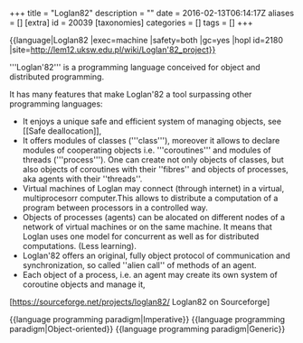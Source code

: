 +++
title = "Loglan82"
description = ""
date = 2016-02-13T06:14:17Z
aliases = []
[extra]
id = 20039
[taxonomies]
categories = []
tags = []
+++

{{language|Loglan82
|exec=machine
|safety=both
|gc=yes
|hopl id=2180
|site=http://lem12.uksw.edu.pl/wiki/Loglan'82_project}}

'''Loglan'82''' is a programming language conceived for object and distributed programming.

It has many features that make Loglan'82 a tool surpassing other programming languages:
* It enjoys a unique safe and efficient system of managing objects, see [[Safe deallocation]],
* It offers modules of classes ('''class'''), moreover it allows to declare modules of cooperating objects i.e. '''coroutines''' and modules of threads ('''process'''). One can create not only objects of classes, but also objects of coroutines with their ''fibres'' and objects of processes, aka agents with their ''threads''.
* Virtual machines of Loglan may connect (through internet) in a virtual, multiprocesorr computer.This allows to distribute a computation of a program between processors in a controlled way.
* Objects of processes (agents) can be alocated on different nodes of a network of virtual machines or on the same machine. It means that Loglan uses one model for concurrent as well as for distributed computations. (Less learning).
* Loglan'82 offers an original, fully object protocol of communication and synchronization, so called ''alien call'' of methods of an agent.
* Each object of a process, i.e. an agent may create its own system of coroutine objects and manage it,

[https://sourceforge.net/projects/loglan82/ Loglan82 on Sourceforge]

{{language programming paradigm|Imperative}}
{{language programming paradigm|Object-oriented}}
{{language programming paradigm|Generic}}
